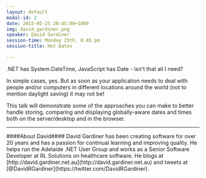 ```yaml
---
layout: default
modal-id: 2
date: 2015-05-25 20:45:00+1000
img: david_gardiner.png
speaker: David Gardiner
session-time: Monday 25th, 8.45 pm
session-title: Hot Dates

---
```

.NET has System.DateTime, JavaScript has Date - isn't that all I need? 

In simple cases, yes. But as soon as your application needs to deal with people and/or computers in different locations around the world (not to mention daylight saving) it may not be!

This talk will demonstrate some of the approaches you can make to better handle storing, comparing and displaying globally-aware dates and times both on the server/desktop and in the browser.

<hr />
####About David####
David Gardiner has been creating software for over 20 years and has a passion for continual learning and improving quality. He helps run the Adelaide .NET User Group and works as a Senior Software Developer at RL Solutions on healthcare software. He blogs at [http://david.gardiner.net.au](http://david.gardiner.net.au) and tweets at [@DavidRGardiner](https://twitter.com/DavidRGardiner).